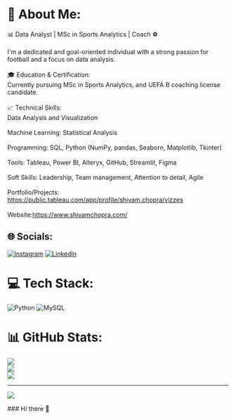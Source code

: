 # 💫 About Me:
📊  Data Analyst | MSc in Sports Analytics | Coach ⚽<br><br>I'm a dedicated and goal-oriented individual with a strong passion for football and a focus on data analysis.<br><br>🎓 Education & Certification:<br>Currently pursuing MSc in Sports Analytics, and UEFA B coaching license candidate.<br><br>📈 Technical Skills:<br>Data Analysis and Visualization <br>
<br>Machine Learning: Statistical Analysis<br> 
<br>Programming: SQL, Python (NumPy, pandas, Seaborn, Matplotlib, Tkinter)<br> 
<br>Tools: Tableau, Power BI, Alteryx, GitHub, Streamlit, Figma<br> 
<br>Soft Skills: Leadership, Team management, Attention to detail, Agile <br><br>Portfolio/Projects:<br>https://public.tableau.com/app/profile/shivam.chopra/vizzes<br><br>Website:https://www.shivamchopra.com/<br>


## 🌐 Socials:
[![Instagram](https://img.shields.io/badge/Instagram-%23E4405F.svg?logo=Instagram&logoColor=white)](https://instagram.com/whoshivamchopra) [![LinkedIn](https://img.shields.io/badge/LinkedIn-%230077B5.svg?logo=linkedin&logoColor=white)](https://linkedin.com/in/https://www.linkedin.com/in/shivam-chopra-5ab375134/) 

# 💻 Tech Stack:
![Python](https://img.shields.io/badge/python-3670A0?style=for-the-badge&logo=python&logoColor=ffdd54) ![MySQL](https://img.shields.io/badge/mysql-%2300000f.svg?style=for-the-badge&logo=mysql&logoColor=white)
# 📊 GitHub Stats:
![](https://github-readme-stats.vercel.app/api?username=Chopra203&theme=dark&hide_border=false&include_all_commits=false&count_private=false)<br/>
![](https://github-readme-streak-stats.herokuapp.com/?user=Chopra203&theme=dark&hide_border=false)<br/>
![](https://github-readme-stats.vercel.app/api/top-langs/?username=Chopra203&theme=dark&hide_border=false&include_all_commits=false&count_private=false&layout=compact)

---
[![](https://visitcount.itsvg.in/api?id=Chopra203&icon=0&color=0)](https://visitcount.itsvg.in)

<!-- Proudly created with GPRM ( https://gprm.itsvg.in ) -->### Hi there 👋

<!--
**Chopra203/Chopra203** is a ✨ _special_ ✨ repository because its `README.md` (this file) appears on your GitHub profile.

Here are some ideas to get you started:

- 🔭 I’m currently working on ...
- 🌱 I’m currently learning ...
- 👯 I’m looking to collaborate on ...
- 🤔 I’m looking for help with ...
- 💬 Ask me about ...
- 📫 How to reach me: ...
- 😄 Pronouns: ...
- ⚡ Fun fact: ...
-->
